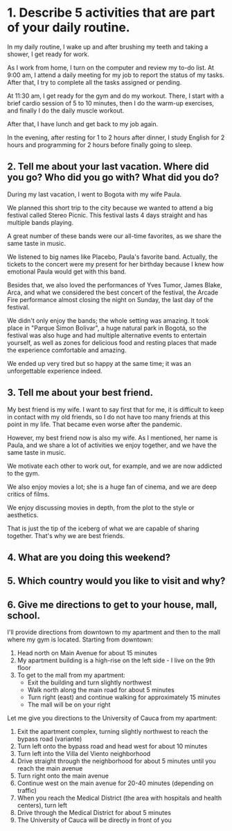 # 1. Describe 5 activities that are part of your daily routine.

In my daily routine, I wake up and after brushing my teeth and taking a shower, I get ready for work. 

As I work from home, I turn on the computer and review my to-do list. At 9:00 am, I attend a daily meeting for my job to report the status of my tasks. After that, I try to complete all the tasks assigned or pending. 

At 11:30 am, I get ready for the gym and do my workout. There, I start with a brief cardio session of 5 to 10 minutes, then I do the warm-up exercises, and finally I do the daily muscle workout. 

After that, I have lunch and get back to my job again.

In the evening, after resting for 1 to 2 hours after dinner, I study English for 2 hours and programming for 2 hours before finally going to sleep.



## 2. Tell me about your last vacation. Where did you go? Who did you go with? What did you do?

During my last vacation, I went to Bogota with my wife Paula. 

We planned this short trip to the city because we wanted to attend a big festival called Stereo Picnic. This festival lasts 4 days straight and has multiple bands playing.

A great number of these bands were our all-time favorites, as we share the same taste in music. 

We listened to big names like Placebo, Paula's favorite band. Actually, the tickets to the concert were my present for her birthday because I knew how emotional Paula would get with this band. 

Besides that, we also loved the performances of Yves Tumor, James Blake, Arca, and what we considered the best concert of the festival, the Arcade Fire performance almost closing the night on Sunday, the last day of the festival. 

We didn't only enjoy the bands; the whole setting was amazing. It took place in "Parque Simon Bolivar", a huge natural park in Bogotá, so the festival was also huge and had multiple alternative events to entertain yourself, as well as zones for delicious food and resting places that made the experience comfortable and amazing. 

We ended up very tired but so happy at the same time; it was an unforgettable experience indeed.


## 3. Tell me about your best friend.

My best friend is my wife. I want to say first that for me, it is difficult to keep in contact with my old friends, so I do not have too many friends at this point in my life. That became even worse after the pandemic. 

However, my best friend now is also my wife. As I mentioned, her name is Paula, and we share a lot of activities we enjoy together, and we have the same taste in music. 

We motivate each other to work out, for example, and we are now addicted to the gym. 

We also enjoy movies a lot; she is a huge fan of cinema, and we are deep critics of films. 

We enjoy discussing movies in depth, from the plot to the style or aesthetics. 

That is just the tip of the iceberg of what we are capable of sharing together. That's why we are best friends.

## 4. What are you doing this weekend?

## 5. Which country would you like to visit and why?

## 6. Give me directions to get to your house, mall, school.

I'll provide directions from downtown to my apartment and then to the mall where my gym is located. Starting from downtown:

1. Head north on Main Avenue for about 15 minutes
2. My apartment building is a high-rise on the left side - I live on the 9th floor
3. To get to the mall from my apartment:
    - Exit the building and turn slightly northwest
    - Walk north along the main road for about 5 minutes
    - Turn right (east) and continue walking for approximately 15 minutes
    - The mall will be on your right
    
Let me give you directions to the University of Cauca from my apartment:

1. Exit the apartment complex, turning slightly northwest to reach the bypass road (variante)
2. Turn left onto the bypass road and head west for about 10 minutes
3. Turn left into the Villa del Viento neighborhood
4. Drive straight through the neighborhood for about 5 minutes until you reach the main avenue
5. Turn right onto the main avenue
6. Continue west on the main avenue for 20-40 minutes (depending on traffic)
7. When you reach the Medical District (the area with hospitals and health centers), turn left
8. Drive through the Medical District for about 5 minutes
9. The University of Cauca will be directly in front of you